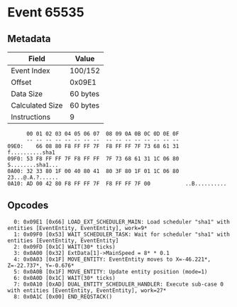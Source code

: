# Event 65535

## Metadata

| Field           | Value    |
|-----------------|----------|
| Event Index     | 100/152  |
| Offset          | 0x09E1   |
| Data Size       | 60 bytes |
| Calculated Size | 60 bytes |
| Instructions    | 9        |

```
      00 01 02 03 04 05 06 07  08 09 0A 0B 0C 0D 0E 0F
      -- -- -- -- -- -- -- --  -- -- -- -- -- -- -- --
09E0:    66 08 80 F8 FF FF 7F  F8 FF FF 7F 73 68 61 31   f..........sha1
09F0: 53 F8 FF FF 7F F8 FF FF  7F 73 68 61 31 1C 06 80  S........sha1...
0A00: 32 33 80 1F 00 40 80 41  80 3F 80 1F 01 1C 06 80  23...@.A.?......
0A10: AD 00 42 80 F8 FF FF 7F  F8 FF FF 7F 00           ..B..........   
```

## Opcodes

```
  0: 0x09E1 [0x66] LOAD_EXT_SCHEDULER_MAIN: Load scheduler "sha1" with entities [EventEntity, EventEntity], work=9*
  1: 0x09F0 [0x53] WAIT_SCHEDULER_TASK: Wait for scheduler "sha1" with entities [EventEntity, EventEntity]
  2: 0x09FD [0x1C] WAIT(30* ticks)
  3: 0x0A00 [0x32] ExtData[1]->MainSpeed = 8* * 0.1
  4: 0x0A03 [0x1F] MOVE_ENTITY: EventEntity moves to X=-46.221*, Z=-22.737*, Y=-0.676*
  5: 0x0A0B [0x1F] MOVE_ENTITY: Update entity position (mode=1)
  6: 0x0A0D [0x1C] WAIT(30* ticks)
  7: 0x0A10 [0xAD] DUAL_ENTITY_SCHEDULER_HANDLER: Execute sub-case 0 with entities [EventEntity, EventEntity], work=27*
  8: 0x0A1C [0x00] END_REQSTACK()
```
